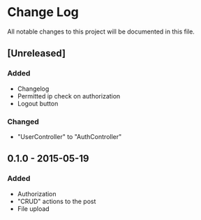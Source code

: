 # Change Log
All notable changes to this project will be documented in this file.

## [Unreleased]
### Added
- Changelog
- Permitted ip check on authorization
- Logout button
### Changed
- "UserController" to "AuthController"

## 0.1.0 - 2015-05-19
### Added
- Authorization
- "CRUD" actions to the post
- File upload